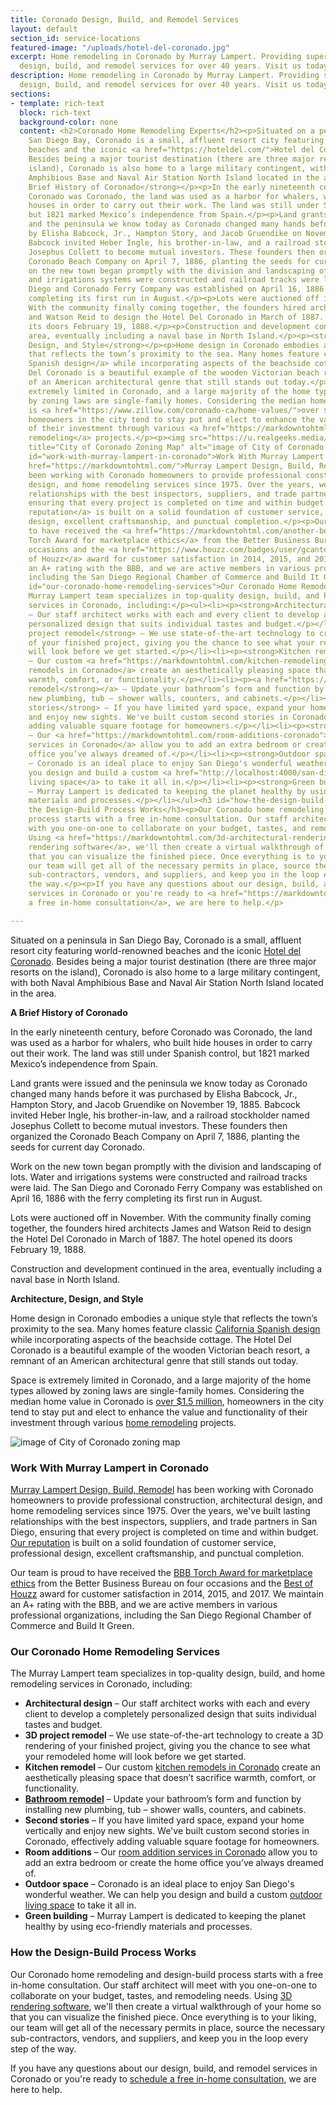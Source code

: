 ```yaml
---
title: Coronado Design, Build, and Remodel Services
layout: default
section_id: service-locations
featured-image: "/uploads/hotel-del-coronado.jpg"
excerpt: Home remodeling in Coronado by Murray Lampert. Providing superior Coronado
  design, build, and remodel services for over 40 years. Visit us today!
description: Home remodeling in Coronado by Murray Lampert. Providing superior Coronado
  design, build, and remodel services for over 40 years. Visit us today!
sections:
- template: rich-text
  block: rich-text
  background-color: none
  content: <h2>Coronado Home Remodeling Experts</h2><p>Situated on a peninsula in
    San Diego Bay, Coronado is a small, affluent resort city featuring world-renowned
    beaches and the iconic <a href="https://hoteldel.com/">Hotel del Coronado</a>.
    Besides being a major tourist destination (there are three major resorts on the
    island), Coronado is also home to a large military contingent, with both Naval
    Amphibious Base and Naval Air Station North Island located in the area.</p><p><strong>A
    Brief History of Coronado</strong></p><p>In the early nineteenth century, before
    Coronado was Coronado, the land was used as a harbor for whalers, who built hide
    houses in order to carry out their work. The land was still under Spanish control,
    but 1821 marked Mexico’s independence from Spain.</p><p>Land grants were issued
    and the peninsula we know today as Coronado changed many hands before it was purchased
    by Elisha Babcock, Jr., Hampton Story, and Jacob Gruendike on November 19, 1885.
    Babcock invited Heber Ingle, his brother-in-law, and a railroad stockholder named
    Josephus Collett to become mutual investors. These founders then organized the
    Coronado Beach Company on April 7, 1886, planting the seeds for current day Coronado.</p><p>Work
    on the new town began promptly with the division and landscaping of lots. Water
    and irrigations systems were constructed and railroad tracks were laid. The San
    Diego and Coronado Ferry Company was established on April 16, 1886 with the ferry
    completing its first run in August.</p><p>Lots were auctioned off in November.
    With the community finally coming together, the founders hired architects James
    and Watson Reid to design the Hotel Del Coronado in March of 1887. The hotel opened
    its doors February 19, 1888.</p><p>Construction and development continued in the
    area, eventually including a naval base in North Island.</p><p><strong>Architecture,
    Design, and Style</strong></p><p>Home design in Coronado embodies a unique style
    that reflects the town’s proximity to the sea. Many homes feature classic <a href="https://www.pinterest.com/teamlisanicole/california-spanish-homes/">California
    Spanish design</a> while incorporating aspects of the beachside cottage. The Hotel
    Del Coronado is a beautiful example of the wooden Victorian beach resort, a remnant
    of an American architectural genre that still stands out today.</p><p>Space is
    extremely limited in Coronado, and a large majority of the home types allowed
    by zoning laws are single-family homes. Considering the median home value in Coronado
    is <a href="https://www.zillow.com/coronado-ca/home-values/">over $1.5 million</a>,
    homeowners in the city tend to stay put and elect to enhance the value and functionality
    of their investment through various <a href="https://markdowntohtml.com/san-diego-home-remodel-services">home
    remodeling</a> projects.</p><p><img src="https://u.realgeeks.media/parklifeproperties/blog/screen-shot-2015-06-27-at-33237-pm.png"
    title="City of Coronado Zoning Map" alt="image of City of Coronado zoning map"></p><h3
    id="work-with-murray-lampert-in-coronado">Work With Murray Lampert in Coronado</h3><p><a
    href="https://markdowntohtml.com/">Murray Lampert Design, Build, Remodel</a> has
    been working with Coronado homeowners to provide professional construction, architectural
    design, and home remodeling services since 1975. Over the years, we've built lasting
    relationships with the best inspectors, suppliers, and trade partners in San Diego,
    ensuring that every project is completed on time and within budget. <a href="https://markdowntohtml.com/testimonials">Our
    reputation</a> is built on a solid foundation of customer service, professional
    design, excellent craftsmanship, and punctual completion.</p><p>Our team is proud
    to have received the <a href="https://markdowntohtml.com/another-better-business-bureau-torch-award/">BBB
    Torch Award for marketplace ethics</a> from the Better Business Bureau on four
    occasions and the <a href="https://www.houzz.com/badges/user/gcantor#houzzBadges">Best
    of Houzz</a> award for customer satisfaction in 2014, 2015, and 2017. We maintain
    an A+ rating with the BBB, and we are active members in various professional organizations,
    including the San Diego Regional Chamber of Commerce and Build It Green.</p><h3
    id="our-coronado-home-remodeling-services">Our Coronado Home Remodeling Services</h3><p>The
    Murray Lampert team specializes in top-quality design, build, and home remodeling
    services in Coronado, including:</p><ul><li><p><strong>Architectural design</strong>
    – Our staff architect works with each and every client to develop a completely
    personalized design that suits individual tastes and budget.</p></li><li><p><strong>3D
    project remodel</strong> – We use state-of-the-art technology to create a 3D rendering
    of your finished project, giving you the chance to see what your remodeled home
    will look before we get started.</p></li><li><p><strong>Kitchen remodel</strong>
    – Our custom <a href="https://markdowntohtml.com/kitchen-remodeling-coronado">kitchen
    remodels in Coronado</a> create an aesthetically pleasing space that doesn’t sacrifice
    warmth, comfort, or functionality.</p></li><li><p><a href="https://markdowntohtml.com/san-diego-bathroom-remodeling-services"><strong>Bathroom
    remodel</strong></a> – Update your bathroom’s form and function by installing
    new plumbing, tub – shower walls, counters, and cabinets.</p></li><li><p><strong>Second
    stories</strong> – If you have limited yard space, expand your home vertically
    and enjoy new sights. We've built custom second stories in Coronado, effectively
    adding valuable square footage for homeowners.</p></li><li><p><strong>Room additions</strong>
    – Our <a href="https://markdowntohtml.com/room-additions-coronado">room addition
    services in Coronado</a> allow you to add an extra bedroom or create the home
    office you’ve always dreamed of.</p></li><li><p><strong>Outdoor space</strong>
    – Coronado is an ideal place to enjoy San Diego's wonderful weather. We can help
    you design and build a custom <a href="http://localhost:4000/san-diego-outdoor-living-space-design">outdoor
    living space</a> to take it all in.</p></li><li><p><strong>Green building</strong>
    – Murray Lampert is dedicated to keeping the planet healthy by using eco-friendly
    materials and processes.</p></li></ul><h3 id="how-the-design-build-process-works">How
    the Design-Build Process Works</h3><p>Our Coronado home remodeling and design-build
    process starts with a free in-home consultation. Our staff architect will meet
    with you one-on-one to collaborate on your budget, tastes, and remodeling needs.
    Using <a href="https://markdowntohtml.com/3d-architectural-rendering-services">3D
    rendering software</a>, we'll then create a virtual walkthrough of your home so
    that you can visualize the finished piece. Once everything is to your liking,
    our team will get all of the necessary permits in place, source the necessary
    sub-contractors, vendors, and suppliers, and keep you in the loop every step of
    the way.</p><p>If you have any questions about our design, build, and remodel
    services in Coronado or you're ready to <a href="https://markdowntohtml.com/#quick-contact">schedule
    a free in-home consultation</a>, we are here to help.</p>

---
```

Situated on a peninsula in San Diego Bay, Coronado is a small, affluent resort city featuring world-renowned beaches and the iconic [Hotel del Coronado](https://hoteldel.com/). Besides being a major tourist destination (there are three major resorts on the island), Coronado is also home to a large military contingent, with both Naval Amphibious Base and Naval Air Station North Island located in the area.

**A Brief History of Coronado**

In the early nineteenth century, before Coronado was Coronado, the land was used as a harbor for whalers, who built hide houses in order to carry out their work. The land was still under Spanish control, but 1821 marked Mexico’s independence from Spain.

Land grants were issued and the peninsula we know today as Coronado changed many hands before it was purchased by Elisha Babcock, Jr., Hampton Story, and Jacob Gruendike on November 19, 1885. Babcock invited Heber Ingle, his brother-in-law, and a railroad stockholder named Josephus Collett to become mutual investors. These founders then organized the Coronado Beach Company on April 7, 1886, planting the seeds for current day Coronado.

Work on the new town began promptly with the division and landscaping of lots. Water and irrigations systems were constructed and railroad tracks were laid. The San Diego and Coronado Ferry Company was established on April 16, 1886 with the ferry completing its first run in August.

Lots were auctioned off in November. With the community finally coming together, the founders hired architects James and Watson Reid to design the Hotel Del Coronado in March of 1887. The hotel opened its doors February 19, 1888.

Construction and development continued in the area, eventually including a naval base in North Island.

**Architecture, Design, and Style**

Home design in Coronado embodies a unique style that reflects the town’s proximity to the sea. Many homes feature classic [California Spanish design](https://www.pinterest.com/teamlisanicole/california-spanish-homes/) while incorporating aspects of the beachside cottage. The Hotel Del Coronado is a beautiful example of the wooden Victorian beach resort, a remnant of an American architectural genre that still stands out today.

Space is extremely limited in Coronado, and a large majority of the home types allowed by zoning laws are single-family homes. Considering the median home value in Coronado is [over $1.5 million](https://www.zillow.com/coronado-ca/home-values/), homeowners in the city tend to stay put and elect to enhance the value and functionality of their investment through various [home remodeling](/san-diego-home-remodel-services) projects.   

<img src="https://u.realgeeks.media/parklifeproperties/blog/screen-shot-2015-06-27-at-33237-pm.png" title="City of Coronado Zoning Map" alt="image of City of Coronado zoning map" style="display:block;margin:0 auto;">

### Work With Murray Lampert in Coronado

[Murray Lampert Design, Build, Remodel](/) has been working with Coronado homeowners to provide professional construction, architectural design, and home remodeling services since 1975. Over the years, we've built lasting relationships with the best inspectors, suppliers, and trade partners in San Diego, ensuring that every project is completed on time and within budget. [Our reputation](/testimonials) is built on a solid foundation of customer service, professional design, excellent craftsmanship, and punctual completion.

Our team is proud to have received the [BBB Torch Award for marketplace ethics](/another-better-business-bureau-torch-award/) from the Better Business Bureau on four occasions and the [Best of Houzz](https://www.houzz.com/badges/user/gcantor#houzzBadges) award for customer satisfaction in 2014, 2015, and 2017. We maintain an A+ rating with the BBB, and we are active members in various professional organizations, including the San Diego Regional Chamber of Commerce and Build It Green.

### Our Coronado Home Remodeling Services

The Murray Lampert team specializes in top-quality design, build, and home remodeling services in Coronado, including:

- **Architectural design** – Our staff architect works with each and every client to develop a completely personalized design that suits individual tastes and budget.
- **3D project remodel** – We use state-of-the-art technology to create a 3D rendering of your finished project, giving you the chance to see what your remodeled home will look before we get started.
- **Kitchen remodel** – Our custom [kitchen remodels in Coronado](/kitchen-remodeling-coronado) create an aesthetically pleasing space that doesn’t sacrifice warmth, comfort, or functionality.
- **[Bathroom remodel](/san-diego-bathroom-remodeling-services)** – Update your bathroom’s form and function by installing new plumbing, tub – shower walls, counters, and cabinets.
- **Second stories** – If you have limited yard space, expand your home vertically and enjoy new sights. We've built custom second stories in Coronado, effectively adding valuable square footage for homeowners.
- **Room additions** – Our [room addition services in Coronado](/room-additions-coronado) allow you to add an extra bedroom or create the home office you’ve always dreamed of.
- **Outdoor space** – Coronado is an ideal place to enjoy San Diego's wonderful weather. We can help you design and build a custom [outdoor living space](http://localhost:4000/san-diego-outdoor-living-space-design) to take it all in.
- **Green building** – Murray Lampert is dedicated to keeping the planet healthy by using eco-friendly materials and processes.

### How the Design-Build Process Works

Our Coronado home remodeling and design-build process starts with a free in-home consultation. Our staff architect will meet with you one-on-one to collaborate on your budget, tastes, and remodeling needs. Using [3D rendering software](/3d-architectural-rendering-services), we'll then create a virtual walkthrough of your home so that you can visualize the finished piece. Once everything is to your liking, our team will get all of the necessary permits in place, source the necessary sub-contractors, vendors, and suppliers, and keep you in the loop every step of the way.

If you have any questions about our design, build, and remodel services in Coronado or you're ready to [schedule a free in-home consultation](#quick-contact), we are here to help.